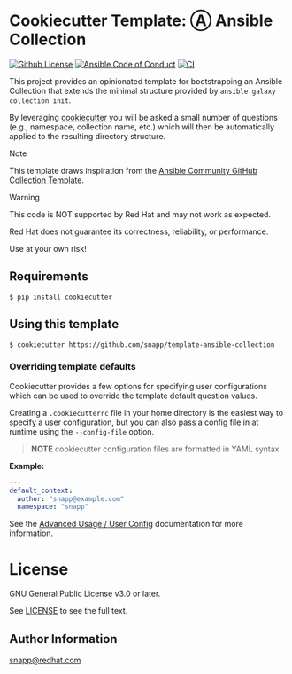 # Cookiecutter Template: Ⓐ Ansible Collection

[![Github License](https://img.shields.io/github/license/snapp/template-ansible-collection)](https://github.com/snapp/template-ansible-collection/blob/main/LICENSE)
[![Ansible Code of Conduct](https://img.shields.io/badge/Code%20of%20Conduct-Ansible-silver.svg)](https://docs.ansible.com/ansible/latest/community/code_of_conduct.html)
[![CI](https://github.com/snapp/template-ansible-collection/actions/workflows/main.yml/badge.svg)](https://github.com/snapp/template-ansible-collection/actions/workflows/main.yml)

This project provides an opinionated template for bootstrapping an Ansible Collection that extends the minimal structure provided by `ansible galaxy collection init`.

By leveraging [cookiecutter](https://www.cookiecutter.io) you will be asked a small number of questions (e.g., namespace, collection name, etc.) which will then be automatically applied to the resulting directory structure.

> [!NOTE]
> This template draws inspiration from the [Ansible Community GitHub Collection Template](https://github.com/ansible-collections/collection_template).

> [!WARNING]
>
> This code is NOT supported by Red Hat and may not work as expected.
>
> Red Hat does not guarantee its correctness, reliability, or performance.
>
> Use at your own risk!

## Requirements

```console
$ pip install cookiecutter
```

## Using this template

```console
$ cookiecutter https://github.com/snapp/template-ansible-collection
```

### Overriding template defaults

Cookiecutter provides a few options for specifying user configurations which can be used to override the template default question values.

Creating a `.cookiecutterrc` file in your home directory is the easiest way to specify a user configuration, but you can also pass a config file in at runtime using the `--config-file` option.

> **NOTE**
> cookiecutter configuration files are formatted in YAML syntax

**Example:**
```yaml
---
default_context:
  author: "snapp@example.com"
  namespace: "snapp"
```

See the [Advanced Usage / User Config](https://cookiecutter.readthedocs.io/en/stable/advanced/user_config.html) documentation for more information.

# License

GNU General Public License v3.0 or later.

See [LICENSE](https://www.gnu.org/licenses/gpl-3.0.txt) to see the full text.

## Author Information

snapp@redhat.com
